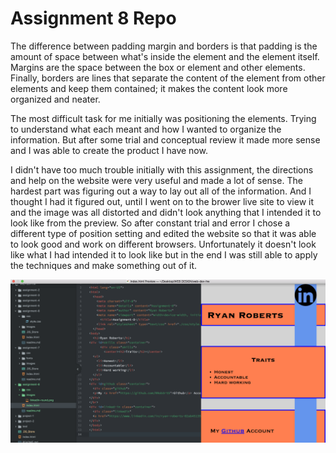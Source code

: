 # Assignment 8 Repo
The difference between padding margin and borders is that padding is the amount of space between what's inside the element and the element itself. Margins are the space between the box or element and other elements. Finally, borders are lines that separate the content of the element from other elements and keep them contained; it makes the content look more organized and neater.

The most difficult task for me initially was positioning the elements. Trying to understand what each meant and how I wanted to organize the information. But after some trial and conceptual review it made more sense and I was able to create the product I have now.

I didn't have too much trouble initially with this assignment, the directions and help on the website were very useful and made a lot of sense. The hardest part was figuring out a way to lay out all of the information. And I thought I had it figured out, until I went on to the brower live site to view it and the image was all distorted and didn't look anything that I intended it to look like from the preview. So after constant trial and error I chose a different type of position setting and edited the website so that it was able to look good and work on different browsers. Unfortunately it doesn't look like what I had intended it to look like but in the end I was still able to apply the techniques and make something out of it.

<img src="images/screenshot-A8.png">
